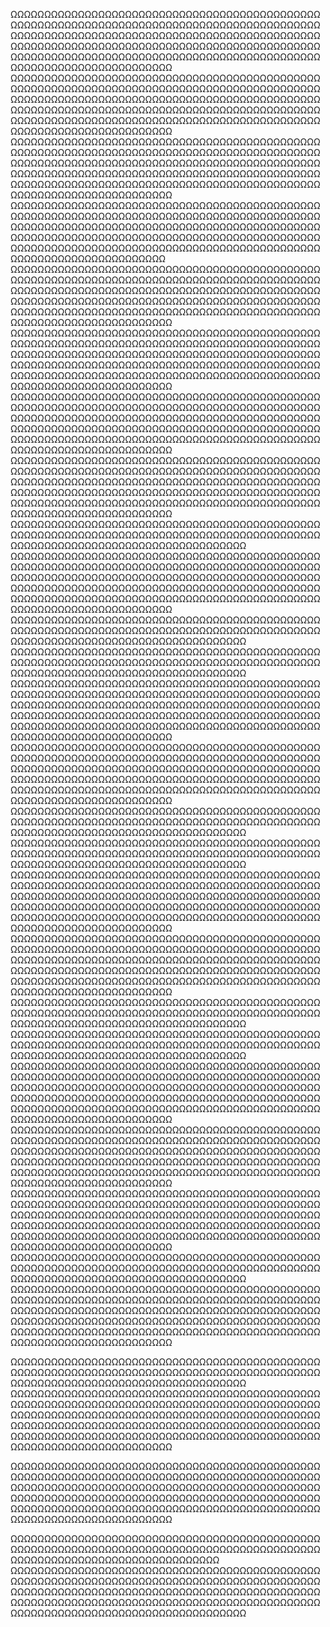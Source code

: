 ΩΩΩΩΩΩΩΩΩΩΩΩΩΩΩΩΩΩΩΩΩΩΩΩΩΩΩΩΩΩΩΩΩΩΩΩΩΩΩΩΩΩΩΩΩΩΩΩΩΩΩΩΩΩΩΩΩΩΩΩΩΩΩΩΩΩΩΩΩΩΩΩΩΩΩΩΩΩΩΩΩΩΩΩΩΩΩΩΩΩΩΩΩΩΩΩΩΩΩΩΩΩΩΩΩΩΩΩΩΩΩΩΩΩΩΩΩΩΩΩΩΩΩΩΩΩΩΩΩΩΩΩΩΩΩΩΩΩΩΩΩΩΩΩΩΩΩΩΩΩΩΩΩΩΩΩΩΩΩΩΩΩΩΩΩΩΩΩΩΩΩΩΩΩΩΩΩΩΩΩΩΩΩΩΩΩΩΩΩΩΩΩΩΩΩΩΩΩΩΩΩΩΩΩΩΩΩΩΩΩΩΩΩΩΩΩΩΩΩΩΩΩΩΩΩΩΩΩΩΩΩΩΩΩΩΩΩΩΩΩΩΩΩΩΩΩΩΩΩΩΩΩΩΩ
ΩΩΩΩΩΩΩΩΩΩΩΩΩΩΩΩΩΩΩΩΩΩΩΩΩΩΩΩΩΩΩΩΩΩΩΩΩΩΩΩΩΩΩΩΩΩΩΩΩΩΩΩΩΩΩΩΩΩΩΩΩΩΩΩΩΩΩΩΩΩΩΩΩΩΩΩΩΩΩΩΩΩΩΩΩΩΩΩΩΩΩΩΩΩΩΩΩΩΩΩΩΩΩΩΩΩΩΩΩΩΩΩΩΩΩΩΩΩΩΩΩΩΩΩΩΩΩΩΩΩΩΩΩΩΩΩΩΩΩΩΩΩΩΩΩΩΩΩΩΩΩΩΩΩΩΩΩΩΩΩΩΩΩΩΩΩΩΩΩΩΩΩΩΩΩΩΩΩΩΩΩΩΩΩΩΩΩΩΩΩΩΩΩΩΩΩΩΩΩΩΩΩΩΩΩΩΩΩΩΩΩΩΩΩΩΩΩΩΩΩΩΩΩΩΩΩΩΩΩΩΩΩΩΩΩΩΩΩΩΩΩΩΩΩΩΩΩΩΩΩΩΩΩΩ
ΩΩΩΩΩΩΩΩΩΩΩΩΩΩΩΩΩΩΩΩΩΩΩΩΩΩΩΩΩΩΩΩΩΩΩΩΩΩΩΩΩΩΩΩΩΩΩΩΩΩΩΩΩΩΩΩΩΩΩΩΩΩΩΩΩΩΩΩΩΩΩΩΩΩΩΩΩΩΩΩΩΩΩΩΩΩΩΩΩΩΩΩΩΩΩΩΩΩΩΩΩΩΩΩΩΩΩΩΩΩΩΩΩΩΩΩΩΩΩΩΩΩΩΩΩΩΩΩΩΩΩΩΩΩΩΩΩΩΩΩΩΩΩΩΩΩΩΩΩΩΩΩΩΩΩΩΩΩΩΩΩΩΩΩΩΩΩΩΩΩΩΩΩΩΩΩΩΩΩΩΩΩΩΩΩΩΩΩΩΩΩΩΩΩΩΩΩΩΩΩΩΩΩΩΩΩΩΩΩΩΩΩΩΩΩΩΩΩΩΩΩΩΩΩΩΩΩΩΩΩΩΩΩΩΩΩΩΩΩΩΩΩΩΩΩΩΩΩΩΩΩΩΩΩ ΩΩΩΩΩΩΩΩΩΩΩΩΩΩΩΩΩΩΩΩΩΩΩΩΩΩΩΩΩΩΩΩΩΩΩΩΩΩΩΩΩΩΩΩΩΩΩΩΩΩΩΩΩΩΩΩΩΩΩΩΩΩΩΩΩΩΩΩΩΩΩΩΩΩΩΩΩΩΩΩΩΩΩΩΩΩΩΩΩΩΩΩΩΩΩΩΩΩΩΩΩΩΩΩΩΩΩΩΩΩΩΩΩΩΩΩΩΩΩΩΩΩΩΩΩΩΩΩΩΩΩΩΩΩΩΩΩΩΩΩΩΩΩΩΩΩΩΩΩΩΩΩΩΩΩΩΩΩΩΩΩΩΩΩΩΩΩΩΩΩΩΩΩΩΩΩΩΩΩΩΩΩΩΩΩΩΩΩΩΩΩΩΩΩΩΩΩΩΩΩΩΩΩΩΩΩΩΩΩΩΩΩΩΩΩΩΩΩΩΩΩΩΩΩΩΩΩΩΩΩΩΩΩΩΩΩΩΩΩΩΩΩΩΩΩΩΩΩΩΩΩΩΩ
ΩΩΩΩΩΩΩΩΩΩΩΩΩΩΩΩΩΩΩΩΩΩΩΩΩΩΩΩΩΩΩΩΩΩΩΩΩΩΩΩΩΩΩΩΩΩΩΩΩΩΩΩΩΩΩΩΩΩΩΩΩΩΩΩΩΩΩΩΩΩΩΩΩΩΩΩΩΩΩΩΩΩΩΩΩΩΩΩΩΩΩΩΩΩΩΩΩΩΩΩΩΩΩΩΩΩΩΩΩΩΩΩΩΩΩΩΩΩΩΩΩΩΩΩΩΩΩΩΩΩΩΩΩΩΩΩΩΩΩΩΩΩΩΩΩΩΩΩΩΩΩΩΩΩΩΩΩΩΩΩΩΩΩΩΩΩΩΩΩΩΩΩΩΩΩΩΩΩΩΩΩΩΩΩΩΩΩΩΩΩΩΩΩΩΩΩΩΩΩΩΩΩΩΩΩΩΩΩΩΩΩΩΩΩΩΩΩΩΩΩΩΩΩΩΩΩΩΩΩΩΩΩΩΩΩΩΩΩΩΩΩΩΩΩΩΩΩΩΩΩΩΩΩΩ ΩΩΩΩΩΩΩΩΩΩΩΩΩΩΩΩΩΩΩΩΩΩΩΩΩΩΩΩΩΩΩΩΩΩΩΩΩΩΩΩΩΩΩΩΩΩΩΩΩΩΩΩΩΩΩΩΩΩΩΩΩΩΩΩΩΩΩΩΩΩΩΩΩΩΩΩΩΩΩΩΩΩΩΩΩΩΩΩΩΩΩΩΩΩΩΩΩΩΩΩΩΩΩΩΩΩΩΩΩΩΩΩΩΩΩΩΩΩΩΩΩΩΩΩΩΩΩΩΩΩΩΩΩΩΩΩΩΩΩΩΩΩΩΩΩΩΩΩΩΩΩΩΩΩΩΩΩΩΩΩΩΩΩΩΩΩΩΩΩΩΩΩΩΩΩΩΩΩΩΩΩΩΩΩΩΩΩΩΩΩΩΩΩΩΩΩΩΩΩΩΩΩΩΩΩΩΩΩΩΩΩΩΩΩΩΩΩΩΩΩΩΩΩΩΩΩΩΩΩΩΩΩΩΩΩΩΩΩΩΩΩΩΩΩΩΩΩΩΩΩΩΩΩΩ
ΩΩΩΩΩΩΩΩΩΩΩΩΩΩΩΩΩΩΩΩΩΩΩΩΩΩΩΩΩΩΩΩΩΩΩΩΩΩΩΩΩΩΩΩΩΩΩΩΩΩΩΩΩΩΩΩΩΩΩΩΩΩΩΩΩΩΩΩΩΩΩΩΩΩΩΩΩΩΩΩΩΩΩΩΩΩΩΩΩΩΩΩΩΩΩΩΩΩΩΩΩΩΩΩΩΩΩΩΩΩΩΩΩΩΩΩΩΩΩΩΩΩΩΩΩΩΩΩΩΩΩΩΩΩΩΩΩΩΩΩΩΩΩΩΩΩΩΩΩΩΩΩΩΩΩΩΩΩΩΩΩΩΩΩΩΩΩΩΩΩΩΩΩΩΩΩΩΩΩΩΩΩΩΩΩΩΩΩΩΩΩΩΩΩΩΩΩΩΩΩΩΩΩΩΩΩΩΩΩΩΩΩΩΩΩΩΩΩΩΩΩΩΩΩΩΩΩΩΩΩΩΩΩΩΩΩΩΩΩΩΩΩΩΩΩΩΩΩΩΩΩΩΩΩ ΩΩΩΩΩΩΩΩΩΩΩΩΩΩΩΩΩΩΩΩΩΩΩΩΩΩΩΩΩΩΩΩΩΩΩΩΩΩΩΩΩΩΩΩΩΩΩΩΩΩΩΩΩΩΩΩΩΩΩΩΩΩΩΩΩΩΩΩΩΩΩΩΩΩΩΩΩΩΩΩΩΩΩΩΩΩΩΩΩΩΩΩΩΩΩΩΩΩΩΩΩΩΩΩΩΩΩΩΩΩΩΩΩΩΩΩΩΩΩΩΩΩΩΩΩΩΩΩΩΩΩΩΩΩΩΩΩΩΩΩΩΩΩΩΩΩΩΩΩΩΩΩΩΩΩΩΩΩΩΩΩΩΩΩΩΩΩΩΩΩΩΩΩΩΩΩΩΩΩΩΩΩΩΩΩΩΩΩΩΩΩΩΩΩΩΩΩΩΩΩΩΩΩΩΩΩΩΩΩΩΩΩΩΩΩΩΩΩΩΩΩΩΩΩΩΩΩΩΩΩΩΩΩΩΩΩΩΩΩΩΩΩΩΩΩΩΩΩΩΩΩΩΩΩ
ΩΩΩΩΩΩΩΩΩΩΩΩΩΩΩΩΩΩΩΩΩΩΩΩΩΩΩΩΩΩΩΩΩΩΩΩΩΩΩΩΩΩΩΩΩΩΩΩΩΩΩΩΩΩΩΩΩΩΩΩΩΩΩΩΩΩΩΩΩΩΩΩΩΩΩΩΩΩΩΩΩΩΩΩΩΩΩΩΩΩΩΩΩΩΩΩΩΩΩΩΩΩΩΩΩΩΩΩΩΩΩΩΩΩΩΩΩΩΩΩΩΩΩΩΩΩΩ
ΩΩΩΩΩΩΩΩΩΩΩΩΩΩΩΩΩΩΩΩΩΩΩΩΩΩΩΩΩΩΩΩΩΩΩΩΩΩΩΩΩΩΩΩΩΩΩΩΩΩΩΩΩΩΩΩΩΩΩΩΩΩΩΩΩΩΩΩΩΩΩΩΩΩΩΩΩΩΩΩΩΩΩΩΩΩΩΩΩΩΩΩΩΩΩΩΩΩΩΩΩΩΩΩΩΩΩΩΩΩΩΩΩΩΩΩΩΩΩΩΩΩΩΩΩΩΩΩΩΩΩΩΩΩΩΩΩΩΩΩΩΩΩΩΩΩΩΩΩΩΩΩΩΩΩΩΩΩΩΩΩΩΩΩΩΩΩΩΩΩΩΩΩΩΩΩΩΩΩΩΩΩΩΩΩΩΩΩΩΩΩΩΩΩΩΩΩΩΩΩΩΩΩΩΩΩΩΩΩΩΩΩΩΩΩΩΩΩΩΩΩΩΩΩΩΩΩΩΩΩΩΩΩΩΩΩΩΩΩΩΩΩΩΩΩΩΩΩΩΩΩΩΩΩ
ΩΩΩΩΩΩΩΩΩΩΩΩΩΩΩΩΩΩΩΩΩΩΩΩΩΩΩΩΩΩΩΩΩΩΩΩΩΩΩΩΩΩΩΩΩΩΩΩΩΩΩΩΩΩΩΩΩΩΩΩΩΩΩΩΩΩΩΩΩΩΩΩΩΩΩΩΩΩΩΩΩΩΩΩΩΩΩΩΩΩΩΩΩΩΩΩΩΩΩΩΩΩΩΩΩΩΩΩΩΩΩΩΩΩΩΩΩΩΩΩΩΩΩΩΩΩΩ
ΩΩΩΩΩΩΩΩΩΩΩΩΩΩΩΩΩΩΩΩΩΩΩΩΩΩΩΩΩΩΩΩΩΩΩΩΩΩΩΩΩΩΩΩΩΩΩΩΩΩΩΩΩΩΩΩΩΩΩΩΩΩΩΩΩΩΩΩΩΩΩΩΩΩΩΩΩΩΩΩΩΩΩΩΩΩΩΩΩΩΩΩΩΩΩΩΩΩΩΩΩΩΩΩΩΩΩΩΩΩΩΩΩΩΩΩΩΩΩΩΩΩΩΩΩΩΩ ΩΩΩΩΩΩΩΩΩΩΩΩΩΩΩΩΩΩΩΩΩΩΩΩΩΩΩΩΩΩΩΩΩΩΩΩΩΩΩΩΩΩΩΩΩΩΩΩΩΩΩΩΩΩΩΩΩΩΩΩΩΩΩΩΩΩΩΩΩΩΩΩΩΩΩΩΩΩΩΩΩΩΩΩΩΩΩΩΩΩΩΩΩΩΩΩΩΩΩΩΩΩΩΩΩΩΩΩΩΩΩΩΩΩΩΩΩΩΩΩΩΩΩΩΩΩΩΩΩΩΩΩΩΩΩΩΩΩΩΩΩΩΩΩΩΩΩΩΩΩΩΩΩΩΩΩΩΩΩΩΩΩΩΩΩΩΩΩΩΩΩΩΩΩΩΩΩΩΩΩΩΩΩΩΩΩΩΩΩΩΩΩΩΩΩΩΩΩΩΩΩΩΩΩΩΩΩΩΩΩΩΩΩΩΩΩΩΩΩΩΩΩΩΩΩΩΩΩΩΩΩΩΩΩΩΩΩΩΩΩΩΩΩΩΩΩΩΩΩΩΩΩΩΩ
ΩΩΩΩΩΩΩΩΩΩΩΩΩΩΩΩΩΩΩΩΩΩΩΩΩΩΩΩΩΩΩΩΩΩΩΩΩΩΩΩΩΩΩΩΩΩΩΩΩΩΩΩΩΩΩΩΩΩΩΩΩΩΩΩΩΩΩΩΩΩΩΩΩΩΩΩΩΩΩΩΩΩΩΩΩΩΩΩΩΩΩΩΩΩΩΩΩΩΩΩΩΩΩΩΩΩΩΩΩΩΩΩΩΩΩΩΩΩΩΩΩΩΩΩΩΩΩΩΩΩΩΩΩΩΩΩΩΩΩΩΩΩΩΩΩΩΩΩΩΩΩΩΩΩΩΩΩΩΩΩΩΩΩΩΩΩΩΩΩΩΩΩΩΩΩΩΩΩΩΩΩΩΩΩΩΩΩΩΩΩΩΩΩΩΩΩΩΩΩΩΩΩΩΩΩΩΩΩΩΩΩΩΩΩΩΩΩΩΩΩΩΩΩΩΩΩΩΩΩΩΩΩΩΩΩΩΩΩΩΩΩΩΩΩΩΩΩΩΩΩΩΩΩΩ
ΩΩΩΩΩΩΩΩΩΩΩΩΩΩΩΩΩΩΩΩΩΩΩΩΩΩΩΩΩΩΩΩΩΩΩΩΩΩΩΩΩΩΩΩΩΩΩΩΩΩΩΩΩΩΩΩΩΩΩΩΩΩΩΩΩΩΩΩΩΩΩΩΩΩΩΩΩΩΩΩΩΩΩΩΩΩΩΩΩΩΩΩΩΩΩΩΩΩΩΩΩΩΩΩΩΩΩΩΩΩΩΩΩΩΩΩΩΩΩΩΩΩΩΩΩΩΩ
ΩΩΩΩΩΩΩΩΩΩΩΩΩΩΩΩΩΩΩΩΩΩΩΩΩΩΩΩΩΩΩΩΩΩΩΩΩΩΩΩΩΩΩΩΩΩΩΩΩΩΩΩΩΩΩΩΩΩΩΩΩΩΩΩΩΩΩΩΩΩΩΩΩΩΩΩΩΩΩΩΩΩΩΩΩΩΩΩΩΩΩΩΩΩΩΩΩΩΩΩΩΩΩΩΩΩΩΩΩΩΩΩΩΩΩΩΩΩΩΩΩΩΩΩΩΩΩ ΩΩΩΩΩΩΩΩΩΩΩΩΩΩΩΩΩΩΩΩΩΩΩΩΩΩΩΩΩΩΩΩΩΩΩΩΩΩΩΩΩΩΩΩΩΩΩΩΩΩΩΩΩΩΩΩΩΩΩΩΩΩΩΩΩΩΩΩΩΩΩΩΩΩΩΩΩΩΩΩΩΩΩΩΩΩΩΩΩΩΩΩΩΩΩΩΩΩΩΩΩΩΩΩΩΩΩΩΩΩΩΩΩΩΩΩΩΩΩΩΩΩΩΩΩΩΩΩΩΩΩΩΩΩΩΩΩΩΩΩΩΩΩΩΩΩΩΩΩΩΩΩΩΩΩΩΩΩΩΩΩΩΩΩΩΩΩΩΩΩΩΩΩΩΩΩΩΩΩΩΩΩΩΩΩΩΩΩΩΩΩΩΩΩΩΩΩΩΩΩΩΩΩΩΩΩΩΩΩΩΩΩΩΩΩΩΩΩΩΩΩΩΩΩΩΩΩΩΩΩΩΩΩΩΩΩΩΩΩΩΩΩΩΩΩΩΩΩΩΩΩΩΩΩ
ΩΩΩΩΩΩΩΩΩΩΩΩΩΩΩΩΩΩΩΩΩΩΩΩΩΩΩΩΩΩΩΩΩΩΩΩΩΩΩΩΩΩΩΩΩΩΩΩΩΩΩΩΩΩΩΩΩΩΩΩΩΩΩΩΩΩΩΩΩΩΩΩΩΩΩΩΩΩΩΩΩΩΩΩΩΩΩΩΩΩΩΩΩΩΩΩΩΩΩΩΩΩΩΩΩΩΩΩΩΩΩΩΩΩΩΩΩΩΩΩΩΩΩΩΩΩΩΩΩΩΩΩΩΩΩΩΩΩΩΩΩΩΩΩΩΩΩΩΩΩΩΩΩΩΩΩΩΩΩΩΩΩΩΩΩΩΩΩΩΩΩΩΩΩΩΩΩΩΩΩΩΩΩΩΩΩΩΩΩΩΩΩΩΩΩΩΩΩΩΩΩΩΩΩΩΩΩΩΩΩΩΩΩΩΩΩΩΩΩΩΩΩΩΩΩΩΩΩΩΩΩΩΩΩΩΩΩΩΩΩΩΩΩΩΩΩΩΩΩΩΩΩΩΩ
ΩΩΩΩΩΩΩΩΩΩΩΩΩΩΩΩΩΩΩΩΩΩΩΩΩΩΩΩΩΩΩΩΩΩΩΩΩΩΩΩΩΩΩΩΩΩΩΩΩΩΩΩΩΩΩΩΩΩΩΩΩΩΩΩΩΩΩΩΩΩΩΩΩΩΩΩΩΩΩΩΩΩΩΩΩΩΩΩΩΩΩΩΩΩΩΩΩΩΩΩΩΩΩΩΩΩΩΩΩΩΩΩΩΩΩΩΩΩΩΩΩΩΩΩΩΩΩ
ΩΩΩΩΩΩΩΩΩΩΩΩΩΩΩΩΩΩΩΩΩΩΩΩΩΩΩΩΩΩΩΩΩΩΩΩΩΩΩΩΩΩΩΩΩΩΩΩΩΩΩΩΩΩΩΩΩΩΩΩΩΩΩΩΩΩΩΩΩΩΩΩΩΩΩΩΩΩΩΩΩΩΩΩΩΩΩΩΩΩΩΩΩΩΩΩΩΩΩΩΩΩΩΩΩΩΩΩΩΩΩΩΩΩΩΩΩΩΩΩΩΩΩΩΩΩΩ ΩΩΩΩΩΩΩΩΩΩΩΩΩΩΩΩΩΩΩΩΩΩΩΩΩΩΩΩΩΩΩΩΩΩΩΩΩΩΩΩΩΩΩΩΩΩΩΩΩΩΩΩΩΩΩΩΩΩΩΩΩΩΩΩΩΩΩΩΩΩΩΩΩΩΩΩΩΩΩΩΩΩΩΩΩΩΩΩΩΩΩΩΩΩΩΩΩΩΩΩΩΩΩΩΩΩΩΩΩΩΩΩΩΩΩΩΩΩΩΩΩΩΩΩΩΩΩΩΩΩΩΩΩΩΩΩΩΩΩΩΩΩΩΩΩΩΩΩΩΩΩΩΩΩΩΩΩΩΩΩΩΩΩΩΩΩΩΩΩΩΩΩΩΩΩΩΩΩΩΩΩΩΩΩΩΩΩΩΩΩΩΩΩΩΩΩΩΩΩΩΩΩΩΩΩΩΩΩΩΩΩΩΩΩΩΩΩΩΩΩΩΩΩΩΩΩΩΩΩΩΩΩΩΩΩΩΩΩΩΩΩΩΩΩΩΩΩΩΩΩΩΩΩΩ
ΩΩΩΩΩΩΩΩΩΩΩΩΩΩΩΩΩΩΩΩΩΩΩΩΩΩΩΩΩΩΩΩΩΩΩΩΩΩΩΩΩΩΩΩΩΩΩΩΩΩΩΩΩΩΩΩΩΩΩΩΩΩΩΩΩΩΩΩΩΩΩΩΩΩΩΩΩΩΩΩΩΩΩΩΩΩΩΩΩΩΩΩΩΩΩΩΩΩΩΩΩΩΩΩΩΩΩΩΩΩΩΩΩΩΩΩΩΩΩΩΩΩΩΩΩΩΩΩΩΩΩΩΩΩΩΩΩΩΩΩΩΩΩΩΩΩΩΩΩΩΩΩΩΩΩΩΩΩΩΩΩΩΩΩΩΩΩΩΩΩΩΩΩΩΩΩΩΩΩΩΩΩΩΩΩΩΩΩΩΩΩΩΩΩΩΩΩΩΩΩΩΩΩΩΩΩΩΩΩΩΩΩΩΩΩΩΩΩΩΩΩΩΩΩΩΩΩΩΩΩΩΩΩΩΩΩΩΩΩΩΩΩΩΩΩΩΩΩΩΩΩΩΩΩ ΩΩΩΩΩΩΩΩΩΩΩΩΩΩΩΩΩΩΩΩΩΩΩΩΩΩΩΩΩΩΩΩΩΩΩΩΩΩΩΩΩΩΩΩΩΩΩΩΩΩΩΩΩΩΩΩΩΩΩΩΩΩΩΩΩΩΩΩΩΩΩΩΩΩΩΩΩΩΩΩΩΩΩΩΩΩΩΩΩΩΩΩΩΩΩΩΩΩΩΩΩΩΩΩΩΩΩΩΩΩΩΩΩΩΩΩΩΩΩΩΩΩΩΩΩΩΩΩΩΩΩΩΩΩΩΩΩΩΩΩΩΩΩΩΩΩΩΩΩΩΩΩΩΩΩΩΩΩΩΩΩΩΩΩΩΩΩΩΩΩΩΩΩΩΩΩΩΩΩΩΩΩΩΩΩΩΩΩΩΩΩΩΩΩΩΩΩΩΩΩΩΩΩΩΩΩΩΩΩΩΩΩΩΩΩΩΩΩΩΩΩΩΩΩΩΩΩΩΩΩΩΩΩΩΩΩΩΩΩΩΩΩΩΩΩΩΩΩΩΩΩΩΩΩ
ΩΩΩΩΩΩΩΩΩΩΩΩΩΩΩΩΩΩΩΩΩΩΩΩΩΩΩΩΩΩΩΩΩΩΩΩΩΩΩΩΩΩΩΩΩΩΩΩΩΩΩΩΩΩΩΩΩΩΩΩΩΩΩΩΩΩΩΩΩΩΩΩΩΩΩΩΩΩΩΩΩΩΩΩΩΩΩΩΩΩΩΩΩΩΩΩΩΩΩΩΩΩΩΩΩΩΩΩΩΩΩΩΩΩΩΩΩΩΩΩΩΩΩΩΩΩΩ
ΩΩΩΩΩΩΩΩΩΩΩΩΩΩΩΩΩΩΩΩΩΩΩΩΩΩΩΩΩΩΩΩΩΩΩΩΩΩΩΩΩΩΩΩΩΩΩΩΩΩΩΩΩΩΩΩΩΩΩΩΩΩΩΩΩΩΩΩΩΩΩΩΩΩΩΩΩΩΩΩΩΩΩΩΩΩΩΩΩΩΩΩΩΩΩΩΩΩΩΩΩΩΩΩΩΩΩΩΩΩΩΩΩΩΩΩΩΩΩΩΩΩΩΩΩΩΩΩΩΩΩΩΩΩΩΩΩΩΩΩΩΩΩΩΩΩΩΩΩΩΩΩΩΩΩΩΩΩΩΩΩΩΩΩΩΩΩΩΩΩΩΩΩΩΩΩΩΩΩΩΩΩΩΩΩΩΩΩΩΩΩΩΩΩΩΩΩΩΩΩΩΩΩΩΩΩΩΩΩΩΩΩΩΩΩΩΩΩΩΩΩΩΩΩΩΩΩΩΩΩΩΩΩΩΩΩΩΩΩΩΩΩΩΩΩΩΩΩΩΩΩΩΩΩ

ΩΩΩΩΩΩΩΩΩΩΩΩΩΩΩΩΩΩΩΩΩΩΩΩΩΩΩΩΩΩΩΩΩΩΩΩΩΩΩΩΩΩΩΩΩΩΩΩΩΩΩΩΩΩΩΩΩΩΩΩΩΩΩΩΩΩΩΩΩΩΩΩΩΩΩΩΩΩΩΩΩΩΩΩΩΩΩΩΩΩΩΩΩΩΩΩΩΩΩΩΩΩΩΩΩΩΩΩΩΩΩΩΩΩΩΩΩΩΩΩΩΩΩΩΩΩΩ ΩΩΩΩΩΩΩΩΩΩΩΩΩΩΩΩΩΩΩΩΩΩΩΩΩΩΩΩΩΩΩΩΩΩΩΩΩΩΩΩΩΩΩΩΩΩΩΩΩΩΩΩΩΩΩΩΩΩΩΩΩΩΩΩΩΩΩΩΩΩΩΩΩΩΩΩΩΩΩΩΩΩΩΩΩΩΩΩΩΩΩΩΩΩΩΩΩΩΩΩΩΩΩΩΩΩΩΩΩΩΩΩΩΩΩΩΩΩΩΩΩΩΩΩΩΩΩΩΩΩΩΩΩΩΩΩΩΩΩΩΩΩΩΩΩΩΩΩΩΩΩΩΩΩΩΩΩΩΩΩΩΩΩΩΩΩΩΩΩΩΩΩΩΩΩΩΩΩΩΩΩΩΩΩΩΩΩΩΩΩΩΩΩΩΩΩΩΩΩΩΩΩΩΩΩΩΩΩΩΩΩΩΩΩΩΩΩΩΩΩΩΩΩΩΩΩΩΩΩΩΩΩΩΩΩΩΩΩΩΩΩΩΩΩΩΩΩΩΩΩΩΩΩΩ

ΩΩΩΩΩΩΩΩΩΩΩΩΩΩΩΩΩΩΩΩΩΩΩΩΩΩΩΩΩΩΩΩΩΩΩΩΩΩΩΩΩΩΩΩΩΩΩΩΩΩΩΩΩΩΩΩΩΩΩΩΩΩΩΩΩΩΩΩΩΩΩΩΩΩΩΩΩΩΩΩΩΩΩΩΩΩΩΩΩΩΩΩΩΩΩΩΩΩΩΩΩΩΩΩΩΩΩΩΩΩΩΩΩΩΩΩΩΩΩΩΩΩΩΩΩΩΩΩΩΩΩΩΩΩΩΩΩΩΩΩΩΩΩΩΩΩΩΩΩΩΩΩΩΩΩΩΩΩΩΩΩΩΩΩΩΩΩΩΩΩΩΩΩΩΩΩΩΩΩΩΩΩΩΩΩΩΩΩΩΩΩΩΩΩΩΩΩΩΩΩΩΩΩΩΩΩΩΩΩΩΩΩΩΩΩΩΩΩΩΩΩΩΩΩΩΩΩΩΩΩΩΩΩΩΩΩΩΩΩΩΩΩΩΩΩΩΩΩΩΩΩΩΩΩ


ΩΩΩΩΩΩΩΩΩΩΩΩΩΩΩΩΩΩΩΩΩΩΩΩΩΩΩΩΩΩΩΩΩΩΩΩΩΩΩΩΩΩΩΩΩΩΩΩΩΩΩΩΩΩΩΩΩΩΩΩΩΩΩΩΩΩΩΩΩΩΩΩΩΩΩΩΩΩΩΩΩΩΩΩΩΩΩΩΩΩΩΩΩΩΩΩΩΩΩΩΩΩΩΩΩΩΩΩΩΩΩΩΩΩΩΩΩΩΩΩΩΩΩ
ΩΩΩΩΩΩΩΩΩΩΩΩΩΩΩΩΩΩΩΩΩΩΩΩΩΩΩΩΩΩΩΩΩΩΩΩΩΩΩΩΩΩΩΩΩΩΩΩΩΩΩΩΩΩΩΩΩΩΩΩΩΩΩΩΩΩΩΩΩΩΩΩΩΩΩΩΩΩΩΩΩΩΩΩΩΩΩΩΩΩΩΩΩΩΩΩΩΩΩΩΩΩΩΩΩΩΩΩΩΩΩΩΩΩΩΩΩΩΩΩΩΩΩΩΩΩΩΩΩΩΩΩΩΩΩΩΩΩΩΩΩΩΩΩΩΩΩΩΩΩΩΩΩΩΩΩΩΩΩΩΩΩΩΩΩΩΩΩΩΩΩΩΩΩΩΩΩΩΩΩΩΩΩΩΩΩΩΩΩΩΩΩΩΩΩΩΩΩΩΩΩΩΩΩΩΩΩΩΩΩΩΩΩΩΩΩΩΩΩ
